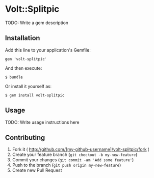 # Volt::Splitpic

TODO: Write a gem description

## Installation

Add this line to your application's Gemfile:

    gem 'volt-splitpic'

And then execute:

    $ bundle

Or install it yourself as:

    $ gem install volt-splitpic

## Usage

TODO: Write usage instructions here

## Contributing

1. Fork it ( http://github.com/[my-github-username]/volt-splitpic/fork )
2. Create your feature branch (`git checkout -b my-new-feature`)
3. Commit your changes (`git commit -am 'Add some feature'`)
4. Push to the branch (`git push origin my-new-feature`)
5. Create new Pull Request
